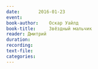 ```yaml
---
date:		2016-01-23
event:
book-author:	Оскар Уайлд
book-title:		Звёздный мальчик
reader:	Дмитрий
duration:
recording:
text-file:
categories:
---
```

